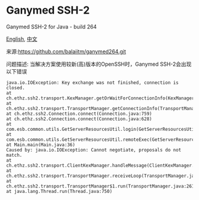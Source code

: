 # Ganymed SSH-2
Ganymed SSH-2 for Java - build 264

[English](README.md), [中文](README_zh.md)

来源:https://github.com/balaiitm/ganymed264.git

问题描述: 当解决方案使用较新(高)版本的OpenSSH时，Ganymed SSH-2会出现以下错误

```angular2html
java.io.IOException: Key exchange was not finished, connection is closed.
at ch.ethz.ssh2.transport.KexManager.getOrWaitForConnectionInfo(KexManager.java:75)
at ch.ethz.ssh2.transport.TransportManager.getConnectionInfo(TransportManager.java:169)
at ch.ethz.ssh2.Connection.connect(Connection.java:759)
at ch.ethz.ssh2.Connection.connect(Connection.java:628)
at com.esb.common.utils.GetServerResourcesUtil.login(GetServerResourcesUtil.java:16)
at com.esb.common.utils.GetServerResourcesUtil.remoteExec(GetServerResourcesUtil.java:23)
at Main.main(Main.java:36)
Caused by: java.io.IOException: Cannot negotiate, proposals do not match.
at ch.ethz.ssh2.transport.ClientKexManager.handleMessage(ClientKexManager.java:123)
at ch.ethz.ssh2.transport.TransportManager.receiveLoop(TransportManager.java:572)
at ch.ethz.ssh2.transport.TransportManager$1.run(TransportManager.java:261)
at java.lang.Thread.run(Thread.java:750)
```